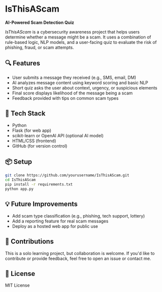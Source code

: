 # IsThisAScam

**AI-Powered Scam Detection Quiz**

_IsThisAScam_ is a cybersecurity awareness project that helps users determine whether a message might be a scam. It uses a combination of rule-based logic, NLP models, and a user-facing quiz to evaluate the risk of phishing, fraud, or scam attempts.

## 🔍 Features

- User submits a message they received (e.g., SMS, email, DM)
- AI analyzes message content using keyword scoring and basic NLP
- Short quiz asks the user about context, urgency, or suspicious elements
- Final score displays likelihood of the message being a scam
- Feedback provided with tips on common scam types

## 🚀 Tech Stack

- Python
- Flask (for web app)
- scikit-learn or OpenAI API (optional AI model)
- HTML/CSS (frontend)
- GitHub (for version control)

## 📦 Setup

```bash
git clone https://github.com/yourusername/IsThisAScam.git
cd IsThisAScam
pip install -r requirements.txt
python app.py
```

## 💡 Future Improvements

- Add scam type classification (e.g., phishing, tech support, lottery)
- Add a reporting feature for real scam messages
- Deploy as a hosted web app for public use

## 🤝 Contributions

This is a solo learning project, but collaboration is welcome. If you'd like to contribute or provide feedback, feel free to open an issue or contact me.

## 📄 License

MIT License
